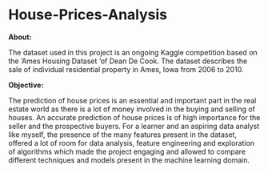 # House-Prices-Analysis

<b>About:</b>

The dataset used in this project is an ongoing Kaggle competition based on the ’Ames Housing Dataset ‘of Dean De Cook. The dataset describes the sale of individual residential property in Ames, Iowa from 2006 to 2010.

<b>Objective:</b>

The prediction of house prices is an essential and important part in the real estate world as there is a lot of money involved in the buying and selling of houses. An accurate prediction of house prices is of high importance for the seller and the prospective buyers. 
For a learner and an aspiring data analyst like myself, the presence of the many features present in the dataset, offered a lot of room for data analysis, feature engineering and exploration of algorithms which made the project engaging and allowed to compare different techniques and models present in the machine learning domain. 
